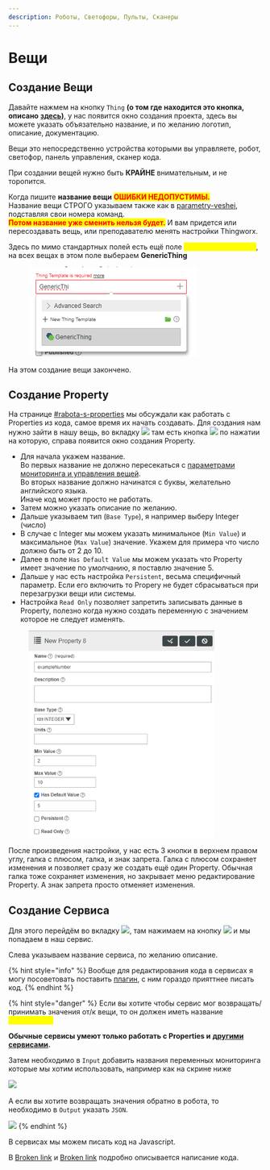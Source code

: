 ```yaml
---
description: Роботы, Светофоры, Пульты, Сканеры
---
```


# Вещи

## Создание Вещи

Давайте нажмем на кнопку `Thing` **(о том где находится это кнопка, описано** [**здесь**](sozdanie-obektov.md)**)**, у нас появится окно создания проекта, здесь вы можете указать объязательно название, и по желанию логотип, описание, документацию.

Вещи это непосредственно устройства которыми вы управляете, робот, светофор, панель управления, сканер кода.

При создании вещей нужно быть **КРАЙНЕ** внимательным, и не торопится.&#x20;

Когда пишите **название вещи** <mark style="color:red;">**ОШИБКИ НЕДОПУСТИМЫ.**</mark>\
Название вещи СТРОГО указываем также как в [parametry-veshei](../code/parametry-veshei/ "mention"), подставляя свои номера команд. \
<mark style="color:red;">**Потом название уже сменить нельзя будет.**</mark> И вам придется или пересоздавать вещь, или преподавателю менять настройки Thingworx.

Здесь по мимо стандартных полей есть ещё поле <mark style="color:yellow;">**Base Thing Template**</mark>, на всех вещах в этом поле выбераем **GenericThing**

<figure><img src="../.gitbook/assets/Menu_Thing_Type.png" alt=""><figcaption></figcaption></figure>

На этом создание вещи закончено.

## Создание Property

На странице [#rabota-s-properties](../code/property-i-parametry.md#rabota-s-properties "mention") мы обсуждали как работать с Properties из кода, самое время их начать создавать. Для создания нам нужно зайти в нашу вещь, во вкладку ![](../.gitbook/assets/Button\_PropertiesAndAlerts.png) там есть кнопка ![](../.gitbook/assets/Button\_Add.png) по нажатии на которую, справа появится окно создания Property.

* Для начала укажем название. \
  Во первых название не должно пересекаться с [параметрами мониторинга и управления вещей](../code/parametry-veshei/). \
  Во вторых название должно начинатся с буквы, желательно английского языка.\
  Иначе код может просто не работать.
* Затем можно указать описание по желанию.
* Дальше указываем тип (`Base Type`), я например выберу Integer (число)
* В случае с Integer мы можем указать минимальное (`Min Value`) и максимальное (`Max Value`) значение. Укажем для примера что число должно быть от 2 до 10.
* Далее в поле `Has Default Value` мы можем указать что Property имеет значение по умолчанию, я поставлю значение 5.
* Дальше у нас есть настройка `Persistent`, весьма специфичный параметр. Если его включить то Propery не будет сбрасываться при перезагрузки вещи или системы.
* Настройка `Read Only` позволяет запретить записывать данные в Property, полезно когда нужно создать переменную с значением которое не следует изменять.

<figure><img src="../.gitbook/assets/Menu_PropertiesAndAlerts_Create.png" alt="" width="369"><figcaption></figcaption></figure>

После произведения настройки, у нас есть 3 кнопки в верхнем правом углу, галка с плюсом, галка, и знак запрета. Галка с плюсом сохраняет изменения и позволяет сразу же создать ещё один Property. Обычная галка тоже сохраняет изменения, но закрывает меню редактирование Property. А знак запрета просто отменяет изменения.

## Создание Сервиса

Для этого перейдём во вкладку ![](../.gitbook/assets/Button\_Services.png), там нажимаем на кнопку ![](../.gitbook/assets/Button\_Add.png) и мы попадаем в наш сервис.

Слева указываем название сервиса, по желанию описание.

{% hint style="info" %}
Вообще для редактирования кода в сервисах я могу посоветовать поставить [плагин](https://github.com/ptc-iot-sharing/MonacoEditorTWX), с ним гораздо прияттнее писать код.
{% endhint %}

{% hint style="danger" %}
Если вы хотите чтобы сервис мог возвращать/принимать значения от/к вещи, то он должен иметь название <mark style="color:yellow;">**InOutService**</mark>

**Обычные сервисы умеют только работать с Properties и** [**другими сервисами**](../code/utility.md#obrashenie-veshei-k-drugim-vesham)**.**

Затем необходимо в `Input` добавить названия переменных мониторинга которые мы хотим использовать, например как на скрине ниже

![](../.gitbook/assets/Menu\_Service\_Inputs.png)

А если вы хотите возвращать значения обратно в робота, то необходимо в `Output` указать `JSON`.

![](../.gitbook/assets/Menu\_Service\_Result.png)
{% endhint %}

В сервисах мы можем писать код на Javascript.

В [Broken link](broken-reference "mention") и [Broken link](broken-reference "mention") подробно описывается написание кода.
